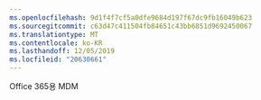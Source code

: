```yaml
---
ms.openlocfilehash: 9d1f4f7cf5a0dfe9684d197f67dc9fb16049b623
ms.sourcegitcommit: c63d47c411504fb84651c43bb6851d9692450067
ms.translationtype: MT
ms.contentlocale: ko-KR
ms.lasthandoff: 12/05/2019
ms.locfileid: "20630661"
---
```

<Token xmlns:xlink="http://www.w3.org/1999/xlink">Office 365용 MDM</Token>